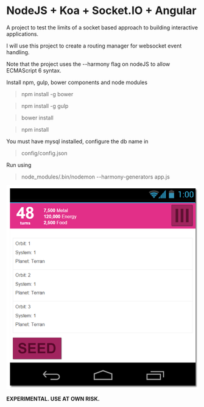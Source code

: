 NodeJS + Koa + Socket.IO + Angular
=============================

A project to test the limits of a socket based approach to building interactive applications.

I will use this project to create a routing manager for websocket event handling.

Note that the project uses the --harmony flag on nodeJS to allow ECMAScript 6 syntax.

Install npm, gulp, bower components and node modules

> npm install -g bower

> npm install -g gulp

> bower install

> npm install

You must have mysql installed, configure the db name in

> config/config.json

Run using
> node_modules/.bin/nodemon --harmony-generators app.js


![alt tag](https://raw.githubusercontent.com/nightwolfz/Pax/master/public/img/preview.png)

**EXPERIMENTAL. USE AT OWN RISK.**